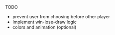 TODO

- prevent user from choosing before other player
- Implement win-lose-draw logic
- colors and animation (optional)
